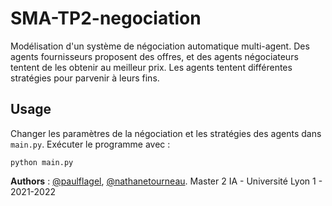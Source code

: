 # SMA-TP2-negociation

Modélisation d'un système de négociation automatique multi-agent. Des agents fournisseurs proposent des offres, et des agents négociateurs tentent de les obtenir au meilleur prix.
Les agents tentent différentes stratégies pour parvenir à leurs fins.

## Usage

Changer les paramètres de la négociation et les stratégies des agents dans `main.py`.
Exécuter le programme avec : 

```python main.py```

**Authors** : [@paulflagel](https://github.com/paulflagel/), [@nathanetourneau](https://github.com/nathanetourneau).
Master 2 IA - Université Lyon 1 - 2021-2022
